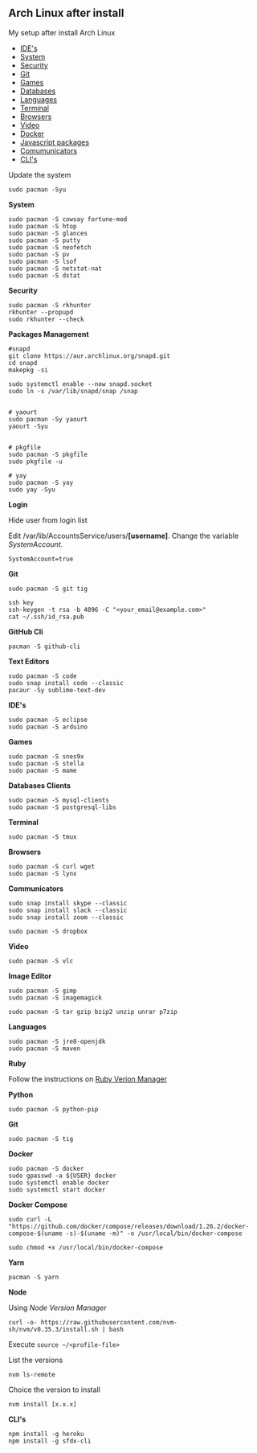 ## Arch Linux after install
My setup after install Arch Linux

- [IDE's](#ides)
- [System](#system)
- [Security](#security)
- [Git](#git)
- [Games](#games)
- [Databases](#databases)
- [Languages](#languages)
- [Terminal](#terminal)
- [Browsers](#browser)
- [Video](#video)
- [Docker](#docker)
- [Javascript packages](#jspackage)
- [Comumunicators](#communicators)
- [CLI's](#cli)


<a id="system"></a>
Update the system
```shell
sudo pacman -Syu
```

<a id="system"></a>
**System**
```shell
sudo pacman -S cowsay fortune-mod
sudo pacman -S htop
sudo pacman -S glances
sudo pacman -S putty
sudo pacman -S neofetch
sudo pacman -S pv
sudo pacman -S lsof
sudo pacman -S netstat-nat
sudo pacman -S dstat
```

<a id="security"></a>
**Security**
```shell
sudo pacman -S rkhunter
rkhunter --propupd
sudo rkhunter --check
```

<a id="packages"></a>
**Packages Management**
```shell
#snapd
git clone https://aur.archlinux.org/snapd.git
cd snapd
makepkg -si

sudo systemctl enable --now snapd.socket
sudo ln -s /var/lib/snapd/snap /snap


# yaourt
sudo pacman -Sy yaourt
yaourt -Syu


# pkgfile
sudo pacman -S pkgfile
sudo pkgfile -u

# yay
sudo pacman -S yay
sudo yay -Syu
```

**Login**

Hide user from login list

Edit /var/lib/AccountsService/users/**[username]**. Change the variable _SystemAccount_.
```
SystemAccount=true
```
<a id="git"></a>
**Git**
```
sudo pacman -S git tig

ssh key
ssh-keygen -t rsa -b 4096 -C "<your_email@example.com>"
cat ~/.ssh/id_rsa.pub
```

**GitHub Cli**
```shell
pacman -S github-cli
```

**Text Editors**
```
sudo pacman -S code
sudo snap install code --classic
pacaur -Sy sublime-text-dev
```

<a id="ides"></a>
**IDE's**
```
sudo pacman -S eclipse
sudo pacman -S arduino
```

<a id="games"></a>
**Games**
```shell
sudo pacman -S snes9x
sudo pacman -S stella
sudo pacman -S mame
```

<a id="databases"></a>
**Databases Clients**
```
sudo pacman -S mysql-clients
sudo pacman -S postgresql-libs
```

<a id="terminal"></a>
**Terminal**
```
sudo pacman -S tmux
```

<a id="browser"></a>
**Browsers**
```shell
sudo pacman -S curl wget
sudo pacman -S lynx
```

<a id="communicators"></a>
**Communicators**
```shell
sudo snap install skype --classic 
sudo snap install slack --classic 
sudo snap install zoom --classic 
```

```shell
sudo pacman -S dropbox 
```

<a id="video"></a>
**Video**
```shell
sudo pacman -S vlc
```

**Image Editor**
```
sudo pacman -S gimp
sudo pacman -S imagemagick
```

```
sudo pacman -S tar gzip bzip2 unzip unrar p7zip
```

**Languages**
```
sudo pacman -S jre8-openjdk
sudo pacman -S maven
```

**Ruby**

Follow the instructions on [Ruby Verion Manager](https://rvm.io/rvm/install)


**Python**
```
sudo pacman -S python-pip
```

**Git**
```
sudo pacman -S tig
```

<a id="docker"></a>
**Docker**
```shell
sudo pacman -S docker
sudo gpasswd -a ${USER} docker
sudo systemctl enable docker
sudo systemctl start docker
```

**Docker Compose**
```shell
sudo curl -L "https://github.com/docker/compose/releases/download/1.26.2/docker-compose-$(uname -s)-$(uname -m)" -o /usr/local/bin/docker-compose

sudo chmod +x /usr/local/bin/docker-compose
```

<a id="jspackage"></a>
**Yarn**
```shell
pacman -S yarn
```

**Node**

Using _Node Version Manager_
```shell
curl -o- https://raw.githubusercontent.com/nvm-sh/nvm/v0.35.3/install.sh | bash
```

Execute  `source ~/<profile-file>`

List the versions
```
nvm ls-remote
```

Choice the version to install
```
nvm install [x.x.x]
```

<a id="cli"></a>
**CLI's**
```shell
npm install -g heroku
npm install -g sfdx-cli
```


